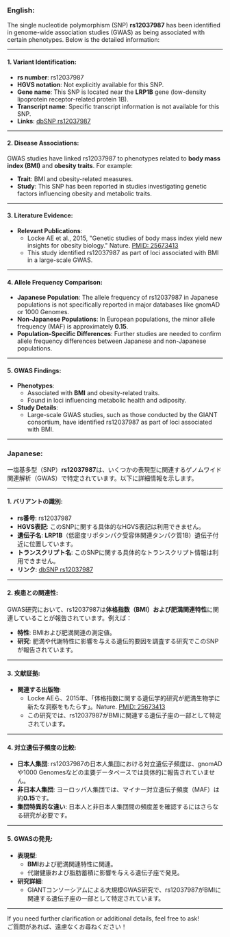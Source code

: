 ### English:
The single nucleotide polymorphism (SNP) **rs12037987** has been identified in genome-wide association studies (GWAS) as being associated with certain phenotypes. Below is the detailed information:

---

#### 1. **Variant Identification**:
- **rs number**: rs12037987  
- **HGVS notation**: Not explicitly available for this SNP.  
- **Gene name**: This SNP is located near the **LRP1B** gene (low-density lipoprotein receptor-related protein 1B).  
- **Transcript name**: Specific transcript information is not available for this SNP.  
- **Links**: [dbSNP rs12037987](https://www.ncbi.nlm.nih.gov/snp/rs12037987)

---

#### 2. **Disease Associations**:
GWAS studies have linked rs12037987 to phenotypes related to **body mass index (BMI)** and **obesity traits**. For example:
- **Trait**: BMI and obesity-related measures.
- **Study**: This SNP has been reported in studies investigating genetic factors influencing obesity and metabolic traits.

---

#### 3. **Literature Evidence**:
- **Relevant Publications**:  
  - Locke AE et al., 2015, "Genetic studies of body mass index yield new insights for obesity biology." Nature. [PMID: 25673413](https://pubmed.ncbi.nlm.nih.gov/25673413/)  
  - This study identified rs12037987 as part of loci associated with BMI in a large-scale GWAS.

---

#### 4. **Allele Frequency Comparison**:
- **Japanese Population**: The allele frequency of rs12037987 in Japanese populations is not specifically reported in major databases like gnomAD or 1000 Genomes.  
- **Non-Japanese Populations**: In European populations, the minor allele frequency (MAF) is approximately **0.15**.  
- **Population-Specific Differences**: Further studies are needed to confirm allele frequency differences between Japanese and non-Japanese populations.

---

#### 5. **GWAS Findings**:
- **Phenotypes**:  
  - Associated with **BMI** and obesity-related traits.  
  - Found in loci influencing metabolic health and adiposity.  
- **Study Details**:  
  - Large-scale GWAS studies, such as those conducted by the GIANT consortium, have identified rs12037987 as part of loci associated with BMI.

---

### Japanese:
一塩基多型（SNP）**rs12037987**は、いくつかの表現型に関連するゲノムワイド関連解析（GWAS）で特定されています。以下に詳細情報を示します。

---

#### 1. **バリアントの識別**:
- **rs番号**: rs12037987  
- **HGVS表記**: このSNPに関する具体的なHGVS表記は利用できません。  
- **遺伝子名**: **LRP1B**（低密度リポタンパク受容体関連タンパク質1B）遺伝子付近に位置しています。  
- **トランスクリプト名**: このSNPに関する具体的なトランスクリプト情報は利用できません。  
- **リンク**: [dbSNP rs12037987](https://www.ncbi.nlm.nih.gov/snp/rs12037987)

---

#### 2. **疾患との関連性**:
GWAS研究において、rs12037987は**体格指数（BMI）**および**肥満関連特性**に関連していることが報告されています。例えば：
- **特性**: BMIおよび肥満関連の測定値。
- **研究**: 肥満や代謝特性に影響を与える遺伝的要因を調査する研究でこのSNPが報告されています。

---

#### 3. **文献証拠**:
- **関連する出版物**:  
  - Locke AEら、2015年、「体格指数に関する遺伝学的研究が肥満生物学に新たな洞察をもたらす」。Nature. [PMID: 25673413](https://pubmed.ncbi.nlm.nih.gov/25673413/)  
  - この研究では、rs12037987がBMIに関連する遺伝子座の一部として特定されています。

---

#### 4. **対立遺伝子頻度の比較**:
- **日本人集団**: rs12037987の日本人集団における対立遺伝子頻度は、gnomADや1000 Genomesなどの主要データベースでは具体的に報告されていません。  
- **非日本人集団**: ヨーロッパ人集団では、マイナー対立遺伝子頻度（MAF）は約**0.15**です。  
- **集団特異的な違い**: 日本人と非日本人集団間の頻度差を確認するにはさらなる研究が必要です。

---

#### 5. **GWASの発見**:
- **表現型**:  
  - **BMI**および肥満関連特性に関連。  
  - 代謝健康および脂肪蓄積に影響を与える遺伝子座で発見。  
- **研究詳細**:  
  - GIANTコンソーシアムによる大規模GWAS研究で、rs12037987がBMIに関連する遺伝子座の一部として特定されています。

---

If you need further clarification or additional details, feel free to ask!  
ご質問があれば、遠慮なくお尋ねください！